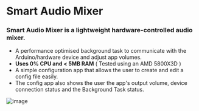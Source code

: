# Smart Audio Mixer

### Smart Audio Mixer is a lightweight hardware-controlled audio mixer.
* A performance optimised background task to communicate with the Arduino/hardware device and adjust app volumes.
* **Uses 0% CPU and < 5MB RAM** ( Tested using an AMD 5800X3D )
* A simple configuration app that allows the user to create and edit a config file easily.
* The config app also shows the user the app's output volume, device connection status and the Background Task status.


![image](https://github.com/user-attachments/assets/5d8e5a80-44d3-48d7-9c6e-c8078d443670)
 
